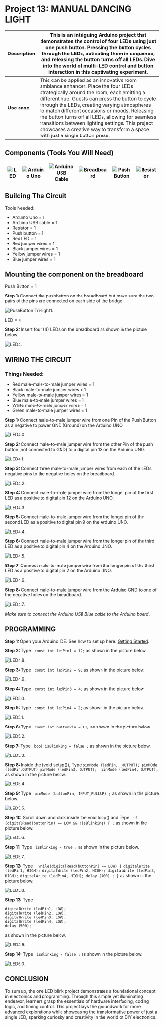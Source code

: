 # Project 13: MANUAL DANCING LIGHT

| **Description** | This is an intriguing Arduino project that demonstrates the control of four LEDs using just one push button. Pressing the button cycles through the LEDs, activating them in sequence, and releasing the button turns off all LEDs. Dive into the world of multi-LED control and button interaction in this captivating experiment. |
|------------------|----------------------------------------------------------------|
| **Use case**     | This can be applied as an innovative room ambiance enhancer. Place the four LEDs strategically around the room, each emitting a different hue. Guests can press the button to cycle through the LEDs, creating varying atmospheres to match different occasions or moods. Releasing the button turns off all LEDs, allowing for seamless transitions between lighting settings. This project showcases a creative way to transform a space with just a single button press. |

## Components (Tools You Will Need)

| ![LED](../../assets/components/LED.png) | ![Arduino Uno](../../assets/components/arduino.png) | ![Arduino USB Cable](../../assets/components/USB_Cable.png) | ![Breadboard](../../assets/components/breadboard.png) |![Push Button](../../assets/components/Push_Button.png) |![Resistor](../../assets/components/Resistor.png) |
|-------------------------|-------------------------|-------------------------|-------------------------|-------------------------|-------------------------|

## Building The Circuit

Tools Needed:

-   Arduino Uno = 1
-	Arduino USB cable = 1
-	Resistor = 1
-	Push button = 1
-	Red LED = 1
-	Red jumper wires = 1
-	Black jumper wires = 1
-	Yellow jumper wires = 1
-	Blue jumper wires = 1



## Mounting the component on the breadboard

Push Button = 1

**Step 1:** Connect the pushbutton on the breadboard but make sure the two pairs of the pins are connected on each side of the bridge.

![PushButton Tri-light1](../../assets/1.0/Push_Button/Push_Button_3_LED/PushButton_Tri-light1.png).

LED = 4

**Step 2:** Insert four (4) LEDs on the breadboard as shown in the picture below.

![LED4](../../assets/1.0/Push_Button/Push_Button_4_LED/LED4.png).


## WIRING THE CIRCUIT

### Things Needed:

- Red male-male-to-male jumper wires = 1
- Black male-to-male jumper wires = 1
- Yellow male-to-male jumper wires = 1
- Blue male-to-male jumper wires = 1
- White male-to-male jumper wires = 1
- Green male-to-male jumper wires = 1

**Step 1:** Connect male-to-male jumper wire from one Pin of the Push Button as a negative to power GND (Ground) on the Arduino UNO.

![LED4.0](../../assets/1.0/Push_Button/Push_Button_4_LED/LED4.0.png).

**Step 2:** Connect male-to-male jumper wire from the other Pin of the push button (not connected to GND) to a digital pin 13 on the Arduino UNO. 

![LED4.1](../../assets/1.0/Push_Button/Push_Button_4_LED/LED4.1.png).

**Step 3:** Connect three male-to-male jumper wires from each of the LEDs negative pins to the negative holes on the breadboard.

![LED4.2](../../assets/1.0/Push_Button/Push_Button_4_LED/LED4.2.png).

**Step 4:** Connect male-to-male jumper wire from the longer pin of the first LED as a positive to digital pin 12 on the Arduino UNO.

![LED4.3](../../assets/1.0/Push_Button/Push_Button_4_LED/LED4.3.png).

**Step 5:** Connect male-to-male jumper wire from the longer pin of the second LED as a positive to digital pin 9 on the Arduino UNO.

![LED4.4](../../assets/1.0/Push_Button/Push_Button_4_LED/LED4.4.png).

**Step 6:** Connect male-to-male jumper wire from the longer pin of the third LED as a positive to digital pin 4 on the Arduino UNO.

![LED4.5](../../assets/1.0/Push_Button/Push_Button_4_LED/LED4.5.png).

**Step 7:** Connect male-to-male jumper wire from the longer pin of the third LED as a positive to digital pin 2 on the Arduino UNO.

![LED4.6](../../assets/1.0/Push_Button/Push_Button_4_LED/LED4.6.png).

**Step 8:** Connect male-to-male jumper wire from the Arduino GND to one of the negative holes on the breadboard.

![LED4.7](../../assets/1.0/Push_Button/Push_Button_4_LED/LED4.7.png).

_Make sure to connect the Arduino USB Blue cable to the Arduino board_.


## PROGRAMMING

**Step 1:** Open your Arduino IDE. See how to set up here: [Getting Started](../../../../README.md#getting-started).

**Step 2:** Type ``` const int ledPin1 = 12;``` as shown in the picture below.

![LED4.8](../../assets/1.0/Push_Button/Push_Button_4_LED/LED4.8.png).

**Step 3:** Type ``` const int ledPin2 = 9;``` as shown in the picture below.

![LED4.9](../../assets/1.0/Push_Button/Push_Button_4_LED/LED4.9.png).

**Step 4:** Type ``` const int ledPin3 = 4;``` as shown in the picture below.

![LED5.0](../../assets/1.0/Push_Button/Push_Button_4_LED/LED5.0.png).

**Step 5:** Type ``` const int ledPin4 = 2;``` as shown in the picture below.

![LED5.1](../../assets/1.0/Push_Button/Push_Button_4_LED/LED5.1.png).

**Step 6:** Type ``` const int buttonPin = 13;``` as shown in the picture below.

![LED5.2](../../assets/1.0/Push_Button/Push_Button_4_LED/LED5.2.png).

**Step 7:** Type ``` bool isBlinking = false ;``` as shown in the picture below.

![LED5.3](../../assets/1.0/Push_Button/Push_Button_4_LED/LED5.3.png).

**Step 8:** Inside the (void setup()), Type 
    ``` pinMode (ledPin,  OUTPUT);
        pinMOde (ledPin,OUTPUT)
        pinMode (ledPin3, OUTPUT); 
        pinMode (ledPin4, OUTPUT);  
    ``` 
  as shown in the picture below.

![LED5.4](../../assets/1.0/Push_Button/Push_Button_4_LED/LED5.4.png).

**Step 9:** Type ``` pinMode (buttonPin, INPUT_PULLUP) ;``` as shown in the picture below.

![LED5.5](../../assets/1.0/Push_Button/Push_Button_4_LED/LED5.5.png).

**Step 10:** Scroll down and click inside the void loop() and Type ``` if (digitalRead(buttonPin) == LOW && !isBlinking) { ;``` as shown in the picture below.

![LED5.6](../../assets/1.0/Push_Button/Push_Button_4_LED/LED5.6.png).

**Step 11:**  Type ``` isBlinking = true ;``` as shown in the picture below.

![LED5.7](../../assets/1.0/Push_Button/Push_Button_4_LED/LED5.7.png).

**Step 12:**  Type ```  while(digitalRead(buttonPin) == LOW) {
      digitalWrite (ledPin1, HIGH);
      digitalWrite (ledPin2, HIGH);
      digitalWrite (ledPin3, HIGH);
      digitalWrite (ledPin4, HIGH);
      delay (500) ;
}``` 
as shown in the picture below.

![LED5.8](../../assets/1.0/Push_Button/Push_Button_4_LED/LED5.8.png).

**Step 13:**  Type 
```  
digitalWrite (ledPin1, LOW);	
digitalWrite (ledPin2, LOW);
digitalWrite (ledPin3, LOW);
digitalWrite (ledPin4, LOW);
delay (500); 
``` 
as shown in the picture below.

![LED5.9](../../assets/1.0/Push_Button/Push_Button_4_LED/LED5.9.png).

**Step 14:**  Type ``` isBlinking = false ;``` as shown in the picture below.

![LED6.0](../../assets/1.0/Push_Button/Push_Button_4_LED/LED6.0.png).


## CONCLUSION
To sum up, the one LED blink project demonstrates a foundational concept in electronics and programming. Through this simple yet illuminating endeavor, learners grasp the essentials of hardware interfacing, coding logic, and timing control. This project lays the groundwork for more advanced explorations while showcasing the transformative power of just a single LED, sparking curiosity and creativity in the world of DIY electronics.